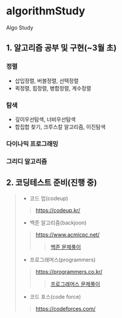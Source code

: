 # algorithmStudy
Algo Study

## 1. 알고리즘 공부 및 구현(~3월 초)
  ### 정렬
  - 삽입정렬, 버블정렬, 선택정렬
  - 퀵정렬, 힙정렬, 병합정렬, 계수정렬
  
  ### 탐색
  - 깊이우선탐색, 너비우선탐색
  - 합집합 찾기, 크루스칼 알고리즘, 이진탐색
  
  ### 다이나믹 프로그래밍
  
  ### 그리디 알고리즘
  
## 2. 코딩테스트 준비(진행 중)
  > - 코드 업(codeup)
  >> https://codeup.kr/
  > - 백준 알고리즘(backjoon)
  >> https://www.acmicpc.net/
  >>> [백준 문제풀이](https://github.com/mentalK94/algorithmStudy/tree/master/backjoon)
  > - 프로그래머스(programmers)
  >> https://programmers.co.kr/
  >>> [프로그래머스 문제풀이](https://github.com/mentalK94/algorithmStudy/tree/master/programmers)
  > - 코드 포스(code force)
  >> https://codeforces.com/
